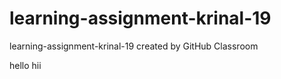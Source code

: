 # learning-assignment-krinal-19
learning-assignment-krinal-19 created by GitHub Classroom

hello
hii
